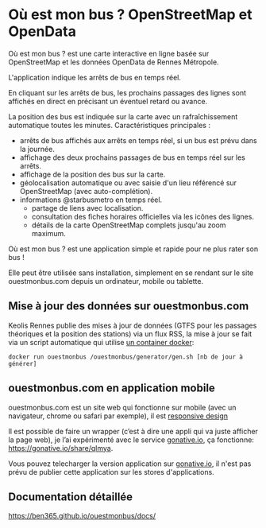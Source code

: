 # Où est mon bus ? OpenStreetMap et OpenData #

Où est mon bus ? est une carte interactive en ligne basée sur OpenStreetMap et les données OpenData de Rennes Métropole.

L'application indique les arrêts de bus en temps réel.

En cliquant sur les arrêts de bus, les prochains passages des lignes sont affichés en direct en précisant un éventuel retard ou avance.

La position des bus est indiquée sur la carte avec un rafraîchissement automatique toutes les minutes.
Caractéristiques principales :

* arrêts de bus affichés aux arrêts en temps réel, si un bus est prévu dans la journée.
* affichage des deux prochains passages de bus en temps réel sur les arrêts.
* affichage de la position des bus sur la carte.
* géolocalisation automatique ou avec saisie d'un lieu référencé sur OpenStreetMap (avec auto-complétion).
* informations @starbusmetro en temps réel.
   * partage de liens avec localisation.
   * consultation des fiches horaires officielles via les icônes des lignes.
   * détails de la carte OpenStreetMap complets jusqu'au zoom maximum.

Où est mon bus ? est une application simple et rapide pour ne plus rater son bus !

Elle peut être utilisée sans installation, simplement en se rendant sur le site ouestmonbus.com depuis un ordinateur, mobile ou tablette.

## Mise à jour des données sur ouestmonbus.com ##

Keolis Rennes publie des mises à jour de données (GTFS pour les passages théoriques et la position des stations) via un flux RSS, la mise à jour se fait via un script automatique qui utilise [un container docker](https://github.com/ben365/ouestmonbus/blob/master/Dockerfile):

   `docker run ouestmonbus /ouestmonbus/generator/gen.sh [nb de jour à générer]`

## ouestmonbus.com en application mobile ##

ouestmonbus.com est un site web qui fonctionne sur mobile (avec un navigateur, chrome ou safari par exemple), il est [responsive  design](https://fr.wikipedia.org/wiki/Site_web_adaptatif)

Il est possible de faire un wrapper (c’est à dire une appli qui va juste afficher la page web), je l’ai expérimenté avec le service [gonative.io](https://gonative.io/), ça fonctionne: https://gonative.io/share/qlmya.

Vous pouvez telecharger la version application sur [gonative.io](https://gonative.io/share/qlmya), il n'est pas prévu de publier cette application sur les stores d'applications.

## Documentation détaillée ##

https://ben365.github.io/ouestmonbus/docs/
